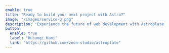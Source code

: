 ```yaml
---
enable: true
title: "Ready to build your next project with Astro?"
image: "/images/service-3.png"
description: "Experience the future of web development with Astroplate and Astro. Build lightning-fast static sites with ease and flexibility."
button:
  enable: true
  label: "Hubungi Kami"
  link: "https://github.com/zeon-studio/astroplate"
---
```

